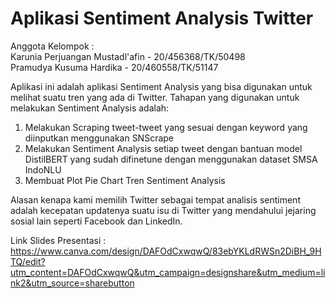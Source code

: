 # Aplikasi Sentiment Analysis Twitter <br>

Anggota Kelompok : <br>
Karunia Perjuangan Mustadl'afin - 20/456368/TK/50498 <br>
Pramudya Kusuma Hardika - 20/460558/TK/51147 <br>

Aplikasi ini adalah aplikasi Sentiment Analysis yang bisa digunakan untuk melihat suatu tren yang ada di Twitter. Tahapan yang digunakan untuk melakukan Sentiment Analysis adalah:

1. Melakukan Scraping tweet-tweet yang sesuai dengan keyword yang diinputkan menggunakan SNScrape
2. Melakukan Sentiment Analysis setiap tweet dengan bantuan model DistilBERT yang sudah difinetune dengan menggunakan dataset SMSA IndoNLU
3. Membuat Plot Pie Chart Tren Sentiment Analysis

Alasan kenapa kami memilih Twitter sebagai tempat analisis sentiment adalah kecepatan updatenya suatu isu di Twitter yang mendahului jejaring sosial lain seperti Facebook dan LinkedIn.

Link Slides Presentasi : <br>
https://www.canva.com/design/DAFOdCxwqwQ/83ebYKLdRWSn2DiBH_9HTQ/edit?utm_content=DAFOdCxwqwQ&utm_campaign=designshare&utm_medium=link2&utm_source=sharebutton

